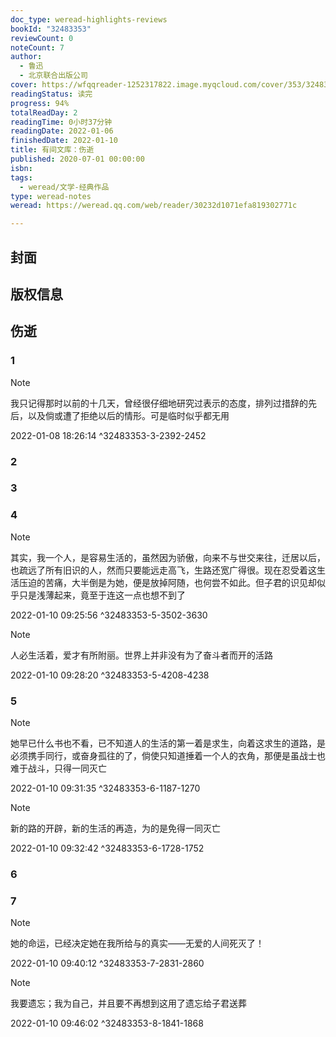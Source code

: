 ```yaml
---
doc_type: weread-highlights-reviews
bookId: "32483353"
reviewCount: 0
noteCount: 7
author:
  - 鲁迅
  - 北京联合出版公司
cover: https://wfqqreader-1252317822.image.myqcloud.com/cover/353/32483353/t7_32483353.jpg
readingStatus: 读完
progress: 94%
totalReadDay: 2
readingTime: 0小时37分钟
readingDate: 2022-01-06
finishedDate: 2022-01-10
title: 有间文库：伤逝
published: 2020-07-01 00:00:00
isbn: 
tags:
  - weread/文学-经典作品
type: weread-notes
weread: https://weread.qq.com/web/reader/30232d1071efa819302771c

---
```



## 封面

## 版权信息

## 伤逝

### 1

> [!NOTE] 
> 我只记得那时以前的十几天，曾经很仔细地研究过表示的态度，排列过措辞的先后，以及倘或遭了拒绝以后的情形。可是临时似乎都无用
> 
> 2022-01-08 18:26:14 ^32483353-3-2392-2452

### 2

### 3

### 4

> [!NOTE] 
> 其实，我一个人，是容易生活的，虽然因为骄傲，向来不与世交来往，迁居以后，也疏远了所有旧识的人，然而只要能远走高飞，生路还宽广得很。现在忍受着这生活压迫的苦痛，大半倒是为她，便是放掉阿随，也何尝不如此。但子君的识见却似乎只是浅薄起来，竟至于连这一点也想不到了
> 
> 2022-01-10 09:25:56 ^32483353-5-3502-3630

> [!NOTE] 
> 人必生活着，爱才有所附丽。世界上并非没有为了奋斗者而开的活路
> 
> 2022-01-10 09:28:20 ^32483353-5-4208-4238

### 5

> [!NOTE] 
> 她早已什么书也不看，已不知道人的生活的第一着是求生，向着这求生的道路，是必须携手同行，或奋身孤往的了，倘使只知道捶着一个人的衣角，那便是虽战士也难于战斗，只得一同灭亡
> 
> 2022-01-10 09:31:35 ^32483353-6-1187-1270

> [!NOTE] 
> 新的路的开辟，新的生活的再造，为的是免得一同灭亡
> 
> 2022-01-10 09:32:42 ^32483353-6-1728-1752

### 6

### 7

> [!NOTE] 
> 她的命运，已经决定她在我所给与的真实——无爱的人间死灭了！
> 
> 2022-01-10 09:40:12 ^32483353-7-2831-2860

> [!NOTE] 
> 我要遗忘；我为自己，并且要不再想到这用了遗忘给子君送葬
> 
> 2022-01-10 09:46:02 ^32483353-8-1841-1868

